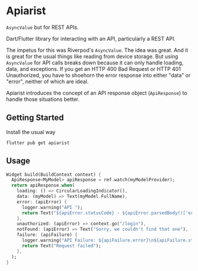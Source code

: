 <!-- 
This README describes the package. If you publish this package to pub.dev,
this README's contents appear on the landing page for your package.

For information about how to write a good package README, see the guide for
[writing package pages](https://dart.dev/guides/libraries/writing-package-pages). 

For general information about developing packages, see the Dart guide for
[creating packages](https://dart.dev/guides/libraries/create-library-packages)
and the Flutter guide for
[developing packages and plugins](https://flutter.dev/developing-packages). 
-->
# Apiarist

`AsyncValue` but for REST APIs.

Dart/Flutter library for interacting with an API, particularly a REST API.

The impetus for this was Riverpod's `AsyncValue`. The idea was great. And it is
great for the usual things like reading from device storage. But using `AsyncValue`
for API calls breaks down because it can only handle loading, data, and exceptions.
If you get an HTTP 400 Bad Request or HTTP 401 Unauthorized, you have to shoehorn
the error response into either "data" or "error", neither of which are ideal.

Apiarist introduces the concept of an API response object (`ApiResponse`) to handle
those situations better.

## Getting Started
Install the usual way
```shell
flutter pub get apiarist
```

## Usage

```dart
Widget build(BuildContext context) {
  ApiResponse<MyModel> apiResponse = ref.watch(myModelProvider);
  return apiResponse.when(
    loading: () => CircularLoadingIndicator(),
    data: (myModel) => Text(myModel.FullName),
    error: (apiError) {
      logger.warning("API ");
      return Text("${apiError.statusCode} - ${apiError.parsedBody()['errorDesc']}");
    },
    unauthorized: (apiError) => context.go("/login"),
    notFound: (apiError) => Text("Sorry, we couldn't find that one"),
    failure: (apiFailure) {
      logger.warning("API Failure: ${apiFailure.error}\n${apiFailure.stackTrace}");
      return Text("Request failed");
    },
  );
}
```

